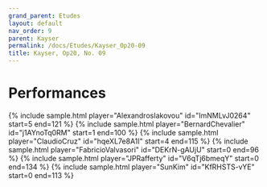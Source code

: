 ```yaml
---
grand_parent: Etudes
layout: default
nav_order: 9
parent: Kayser
permalink: /docs/Etudes/Kayser_Op20-09
title: Kayser, Op20, No. 09
---
```

# Performances
<div class="sample-container">
    {% include sample.html player="AlexandrosIakovou" id="ImNMLvJ0264" start=5 end=121 %}
    {% include sample.html player="BernardChevalier" id="j1AYnoTq0RM" start=1 end=100 %}
    {% include sample.html player="ClaudioCruz" id="hqeXL7e8A1I" start=4 end=115 %}
    {% include sample.html player="FabricioValvasori" id="DEKrN-gAUjU" start=0 end=96 %}
    {% include sample.html player="JPRafferty" id="V6qTj6bmeqY" start=0 end=134 %}
    {% include sample.html player="SunKim" id="KfRHSTS-vYE" start=0 end=113 %}
</div>